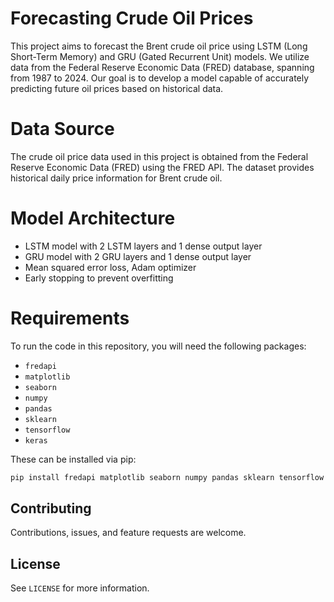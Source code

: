 # Forecasting Crude Oil Prices

This project aims to forecast the Brent crude oil price using LSTM (Long Short-Term Memory) and GRU (Gated Recurrent Unit) models. We utilize data from the Federal Reserve Economic Data (FRED) database, spanning from 1987 to 2024. Our goal is to develop a model capable of accurately predicting future oil prices based on historical data.

# Data Source

The crude oil price data used in this project is obtained from the Federal Reserve Economic Data (FRED) using the FRED API. The dataset provides historical daily price information for Brent crude oil.

# Model Architecture

- LSTM model with 2 LSTM layers and 1 dense output layer
- GRU model with 2 GRU layers and 1 dense output layer
- Mean squared error loss, Adam optimizer
- Early stopping to prevent overfitting

# Requirements

To run the code in this repository, you will need the following packages:

- `fredapi`
- `matplotlib`
- `seaborn`
- `numpy`
- `pandas`
- `sklearn`
- `tensorflow`
- `keras`

These can be installed via pip:

```python
pip install fredapi matplotlib seaborn numpy pandas sklearn tensorflow keras
```

## Contributing

Contributions, issues, and feature requests are welcome.

## License

See `LICENSE` for more information.

